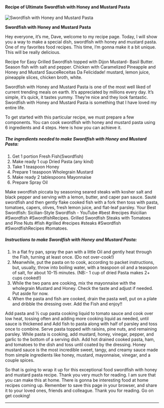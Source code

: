             

#### Recipe of Ultimate Swordfish with Honey and Mustard Pasta

![Swordfish with Honey and Mustard Pasta](https://img-global.cpcdn.com/recipes/2104b032318d7e67/751x532cq70/swordfish-with-honey-and-mustard-pasta-recipe-main-photo.jpg)

**Swordfish with Honey and Mustard Pasta**

Hey everyone, it’s me, Dave, welcome to my recipe page. Today, I will show you a way to make a special dish, swordfish with honey and mustard pasta. One of my favorites food recipes. This time, I’m gonna make it a bit unique. This will be really delicious.

Recipe for Easy Grilled Swordfish topped with Dijon Mustard- Basil Butter. Season fish with salt and pepper. Chicken with Caramelized Pineapple and Honey and Mustard SauceReceitas Da Felicidade! mustard, lemon juice, pineapple slices, chicken broth, white.

Swordfish with Honey and Mustard Pasta is one of the most well liked of current trending meals on earth. It’s appreciated by millions every day. It’s simple, it’s quick, it tastes yummy. They’re nice and they look fantastic. Swordfish with Honey and Mustard Pasta is something that I have loved my entire life.

To get started with this particular recipe, we must prepare a few components. You can cook swordfish with honey and mustard pasta using 6 ingredients and 4 steps. Here is how you can achieve it.

##### The ingredients needed to make Swordfish with Honey and Mustard Pasta:

1.  Get 1 portion Fresh Fish(Swordfish)
2.  Make ready 1 cup Dried Pasta (any kind)
3.  Take 1 teaspoon Honey
4.  Prepare 1 teaspoon Wholegrain Mustard
5.  Make ready 2 tablespoons Mayonnaise
6.  Prepare Spray Oil

Make swordfish piccata by seasoning seared steaks with kosher salt and black pepper and serving with a lemon, butter, and caper pan sauce. Sauté swordfish and then gently flake cooked fish with a fork then toss with pasta, tomatoes, capers, olives, fresh lemon juice, and flat-leaf parsley. Your Best Swordfish: Sicilian-Style Swordfish - YouTube #best #recipes #sicilian #Swordfish #SwordfishRecipes. Grilled Swordfish Steaks with Tomatoes and Pine Nuts #fish #grilled #recipes #steaks #Swordfish #SwordfishRecipes #tomatoes.

##### Instructions to make Swordfish with Honey and Mustard Pasta:

1.  In a flat fry pan, spray the pan with a little Oil and gently heat through the Fish, turning at least once. (Do not over-cook!)
2.  Meanwhile, put the pasta on to cook, according to packet instructions, but, usually, throw into boiling water, with a teaspoon oil and a teaspoon of salt, for about 10-15 minutes. (NB:- 1 cup of dried Pasta makes 2+ cups cooked!)
3.  While the two pans are cooking, mix the mayonnaise with the wholegrain Mustard and Honey. Check the taste and adjust if needed. Put aside for now.
4.  When the pasta and fish are cooked, drain the pasta well, put on a plate and dribble the dressing over. Add the Fish and enjoy!!

Add pasta and ½ cup pasta cooking liquid to tomato sauce and cook over low heat, tossing often and adding more cooking liquid as needed, until sauce is thickened and Add fish to pasta along with half of parsley and toss once to combine. Serve pasta topped with raisins, pine nuts, and remaining parsley. While pasta is cooking, add mustard, honey, vinegar, pepper, and garlic to the bottom of a serving dish. Add hot drained cooked pasta, ham, and tomatoes to the dish and toss until coated by the dressing. Honey mustard sauce is the most incredible sweet, tangy, and creamy sauce made from simple ingredients like honey, mustard, mayonnaise, vinegar, and a couple spices.

So that is going to wrap it up for this exceptional food swordfish with honey and mustard pasta recipe. Thank you very much for reading. I am sure that you can make this at home. There is gonna be interesting food at home recipes coming up. Remember to save this page in your browser, and share it to your loved ones, friends and colleague. Thank you for reading. Go on get cooking!

* * *